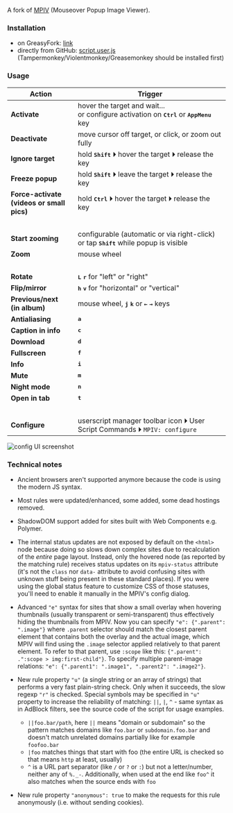 A fork of [MPIV](https://greasyfork.org/en/scripts/404-mouseover-popup-image-viewer/) (Mouseover Popup Image Viewer).

### Installation

* on GreasyFork: [link](https://greasyfork.org/scripts/394820)
* directly from GitHub: [script.user.js](https://github.com/tophf/mpiv/raw/master/script.user.js) (Tampermonkey/Violentmonkey/Greasemonkey should be installed first)

### Usage

Action | Trigger
---|---
**Activate** | hover the target and wait...<br>or configure activation on <kbd><b>Ctrl</b></kbd> or <kbd><b>AppMenu</b></kbd> key
**Deactivate** | move cursor off target, or click, or zoom out fully
**Ignore target** | hold <kbd><b>Shift</b></kbd> ⏵ hover the target ⏵ release the key
**Freeze popup** | hold <kbd><b>Shift</b></kbd> ⏵ leave the target ⏵ release the key
**Force-activate<br>(videos or small pics)** | hold <kbd><b>Ctrl</b></kbd> ⏵ hover the target ⏵ release the key
&nbsp; |
**Start zooming** | configurable (automatic or via right-click)<br>or tap <kbd><b>Shift</b></kbd> while popup is visible
**Zoom** | mouse wheel
&nbsp; |
**Rotate** | <kbd><b>L</b></kbd> <kbd><b>r</b></kbd> for "left" or "right"
**Flip/mirror** | <kbd><b>h</b></kbd> <kbd><b>v</b></kbd> for "horizontal" or "vertical"
**Previous/next<br>(in album)** | mouse wheel, <kbd><b>j</b></kbd> <kbd><b>k</b></kbd> or <kbd><b>←</b></kbd> <kbd><b>→</b></kbd> keys
**Antialiasing** | <kbd><b>a</b></kbd>
**Caption in info** | <kbd><b>c</b></kbd>
**Download** | <kbd><b>d</b></kbd>
**Fullscreen** | <kbd><b>f</b></kbd>
**Info** | <kbd><b>i</b></kbd>
**Mute** | <kbd><b>m</b></kbd>
**Night mode** | <kbd><b>n</b></kbd>
**Open in tab** | <kbd><b>t</b></kbd>
&nbsp; |
**Configure** | userscript manager toolbar icon ⏵ User Script Commands ⏵ `MPIV: configure`

![config UI screenshot](https://i.imgur.com/A7hplWg.png)

### Technical notes

* Ancient browsers aren't supported anymore because the code is using the modern JS syntax.

* Most rules were updated/enhanced, some added, some dead hostings removed.

* ShadowDOM support added for sites built with Web Components e.g. Polymer.

* The internal status updates are not exposed by default on the `<html>` node because doing so slows down complex sites due to recalculation of the *entire* page layout. Instead, only the hovered node (as reported by the matching rule) receives status updates on its `mpiv-status` attribute (it's not the `class` nor `data-` attribute to avoid confusing sites with unknown stuff being present in these standard places). If you were using the global status feature to customize CSS of those statuses, you'll need to enable it manually in the MPIV's config dialog.

* Advanced `"e"` syntax for sites that show a small overlay when hovering thumbnails (usually transparent or semi-transparent) thus effectively hiding the thumbnails from MPIV. Now you can specify `"e": {".parent": ".image"}` where `.parent` selector should match the closest parent element that contains both the overlay and the actual image, which MPIV will find using the `.image` selector applied relatively to that parent element. To refer to that parent, use `:scope` like this: `{".parent": .":scope > img:first-child"}`. To specify multiple parent-image relations: `"e": {".parent1": ".image1", ".parent2": ".image2"}`.

* New rule property `"u"` (a single string or an array of strings) that performs a very fast plain-string check. Only when it succeeds, the slow regexp `"r"` is checked. Special symbols may be specified in `"u"` property to increase the reliability of matching: `||`, `|`, `^` - same syntax as in AdBlock filters, see the source code of the script for usage examples.

    * `||foo.bar/path`, here `||` means "domain or subdomain" so the pattern matches domains like `foo.bar` or `subdomain.foo.bar` and doesn't match unrelated domains partially like for example `foofoo.bar`
    * `|foo` matches things that start with foo (the entire URL is checked so that means `http` at least, usually)
    * `^` is a URL part separator (like `/` or `?` or `:`) but not a letter/number, neither any of `%._-`. Additionally, when used at the end like `foo^` it also matches when the source ends with `foo`

* New rule property `"anonymous": true` to make the requests for this rule anonymously (i.e. without sending cookies).
